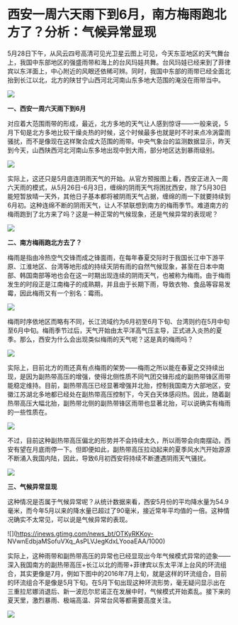 # 西安一周六天雨下到6月，南方梅雨跑北方了？分析：气候异常显现

5月28日下午，从风云四号高清可见光卫星云图上可见，今天东亚地区的天气舞台上，我国中东部地区的强盛雨带和海上的台风玛娃共舞。台风玛娃已经来到了菲律宾以东洋面上，中心附近的风眼还依稀可辨。同时，我国中东部的雨带已经全面北抬到长江以北，北方的陕甘宁山西河北河南山东多地大范围的淹没在雨带当中。

![](https://inews.gtimg.com/news_bt/O1kMRYvIZXGKAiHEi11qaANxfGdGm8mdwACXbSZZ6_i_8AA/1000)

**一、西安一周六天雨下到6月**

对应着大范围雨带的形成，最近，北方多地的天气让人感到惊讶——一般来说，5月下旬是北方多地比较干燥炎热的时候，这个时候最多也就是时不时来点冷涡雷雨骚扰，而不是像现在这样聚合成大范围的雨带。中央气象台的监测数据显示，昨天到今天，山西陕西河北河南山东多地出现中到大雨，部分地区达到暴雨级别。

![](https://inews.gtimg.com/news_bt/OpMdQ6PaIMkK2G4zGu8QPMICl0pD6GVe1dKsqmha1C7Q0AA/1000)

实际上，这还只是5月底连阴雨天气的开始。从官方预报图上看，西安正进入一周六天雨的模式，从5月26日-6月3日，缠绵的阴雨天气将困扰西安，除了5月30日能短暂放晴一天外，其他日子基本都将被阴雨天气占据，缠绵的雨一下就要持续到6月初。这种连绵不断的阴雨天气，让人不禁联想到南方的梅雨季节。难道南方的梅雨跑到了北方来了吗？这是一种正常的气候现象，还是气候异常的表现呢？

![](https://inews.gtimg.com/news_bt/OiUbYqrgCVipZwWj9uSjrbp6kwqcFtfeHBUNbxzBje5C8AA/1000)

**二、南方梅雨跑北方去了？**

梅雨是指由冷热空气交锋而成之锋面雨，在每年春夏交际时于我国长江中下游平原、江淮地区、台湾等地形成的持续天阴有雨的自然气候现象，甚至在日本中南部、韩国南部等地也会在这一时期出现连续的阴雨天气，也被称为梅雨。由于梅雨发生的时段正是江南梅子的成熟期，并且由于长期下雨，导致衣物、食品等容易发霉，因此梅雨又有一个别名：霉雨。

![](https://inews.gtimg.com/news_bt/OoDkynVPbOFAvbnaT9jN4TwkLnhPazExmppIfBudmOt2MAA/1000)

梅雨时序依地区而略有不同，长江流域约为6月初至6月下旬、台湾则约在5月中旬至6月中旬。梅雨季节过后，天气开始由太平洋高气压主导，正式进入炎热的夏季。那么，西安为什么会出现类似梅雨的天气呢？这是真的梅雨吗？

![](https://inews.gtimg.com/news_bt/OysnBu2JNWo9aHMsOWQx14JewC3VMRbuLTRKvJDIRJaO4AA/1000)

实际上，目前北方的雨还真有点梅雨的架势——梅雨之所以能在春夏之交持续出现，是因为副热带高压的增强，使得北侧性质不同气团交锋形成的副热带锋区雨带能稳定维持。目前，副热带高压已经显著增强并北抬，控制我国南方大部地区，安徽江苏湖北多地都已经处在副热带高压控制下，今天白天体感闷热。因此，随着副热带高压大幅北抬，副热带北侧的副热带锋区雨带也显著北抬，可以说确实有梅雨的一些性质在。

![](https://inews.gtimg.com/news_bt/OSQJj9tE3QleZa5IYMut_4_NAl28AXYJXoCkePSHsYdbMAA/1000)

不过，目前这种副热带高压偏北的形势并不会持续太久，所以雨带会向南摆动，西安有望在月底雨停一下。但即便如此，副热带高压拉动起来的夏季风水汽开始源源不断涌入我国内陆，因此，导致6月初西安将持续不断遭遇阴雨天气骚扰。

![](https://inews.gtimg.com/news_bt/O67jmADzKrLLGc0ZCiR-F8EgLqfd6F32PgMfz3ZR0KnUgAA/1000)

**三、气候异常显现**

这种情况是否属于气候异常呢？从统计数据来看，西安5月份的平均降水量为54.9毫米，而今年5月以来的降水量已超过了90毫米，接近常年平均值的一倍。这种情况确实不太常见，可以说是气候异常的表现。

![](https://inews.gtimg.com/news_bt/OTKyRKKoy-
NVwnEdbjaMSofuVXq_AsPLVJegKdxLYooaEAA/1000)

实际上，这种雨带和副热带高压的异常也已经显现出今年气候模式异常的迹象——深入我国南方的副热带高压+长江以北的雨带+菲律宾以东太平洋上台风的环流组合，其实更像是7月，例如下图中的2016年7月上旬，就是这样的环流组合，目前的环流组合不是像是5月下旬。在5月下旬出现这种环流形势，毫无疑问显示出在三重拉尼娜消退后、新一波厄尔尼诺正在发展中时，气候模式开始紊乱。接下来的夏天里，激烈暴雨、极端高温、异常台风等都需要高度关注。

![](https://inews.gtimg.com/news_bt/OpfdW69xUBw_QfeO2mwYziKRQtoB7We7HClL5FaXEzSEYAA/1000)

